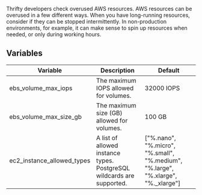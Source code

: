 Thrifty developers check overused AWS resources. AWS resources can be overused in a few different ways. When you have long-running resources, consider if they can be stopped intermittently. In non-production environments, for example, it can make sense to spin up resources when needed, or only during working hours.

## Variables

| Variable                   | Description                                                           | Default                                                                          |
| -------------------------- | --------------------------------------------------------------------- | -------------------------------------------------------------------------------- |
| ebs_volume_max_iops        | The maximum IOPS allowed for volumes.                                 | 32000 IOPS                                                                       |
| ebs_volume_max_size_gb     | The maximum size (GB) allowed for volumes.                            | 100 GB                                                                           |
| ec2_instance_allowed_types | A list of allowed instance types. PostgreSQL wildcards are supported. | ["%.nano", "%.micro", "%.small", "%.medium", "%.large", "%.xlarge", "%._xlarge"] |
